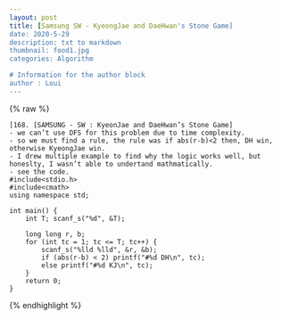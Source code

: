```yaml
---
layout: post
title: [Samsung SW - KyeongJae and DaeHwan's Stone Game]
date: 2020-5-29
description: txt to markdown
thumbnail: food1.jpg
categories: Algorithm

# Information for the author block
author : Loui
---
```


{% raw %}

	﻿[168. [SAMSUNG - SW : KyeonJae and DaeHwan’s Stone Game]
	- we can’t use DFS for this problem due to time complexity.
	- so we must find a rule, the rule was if abs(r-b)<2 then, DH win, otherwise KyeongJae win.
	- I drew multiple example to find why the logic works well, but honeslty, I wasn’t able to undertand mathmatically.
	- see the code.
	#include<stdio.h>
	#include<cmath>
	using namespace std;
	
	int main() {
		int T; scanf_s("%d", &T);
	
		long long r, b;
		for (int tc = 1; tc <= T; tc++) {
			scanf_s("%lld %lld", &r, &b);
			if (abs(r-b) < 2) printf("#%d DH\n", tc);
			else printf("#%d KJ\n", tc);
		}
		return 0;
	}
	
{% endhighlight %}
